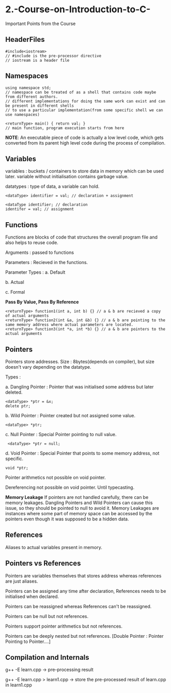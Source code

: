 # 2.-Course-on-Introduction-to-C-
Important Points from the Course

## HeaderFiles
```
#include<iostream>
// #include is the pre-processor directive
// iostream is a header file
```

## Namespaces
```
using namespace std;
// namespace can be treated of as a shell that contains code maybe from different authors.
// different implementations for doing the same work can exist and can be present in different shells
// to use a particular implementation(from some specific shell we can use namespaces)
```

```
<returnType> main() { return val; }
// main function, program execution starts from here
```

**NOTE**: An executable piece of code is actually a low level code, which gets converted from its parent high level code during the process of compilation.

## Variables
variables : buckets / containers to store data in memory which can be used later.
variable without initialisation contains garbage value.

datatypes : type of data, a variable can hold.
```
<dataType> identifier = val; // declaration + assignment
```
```
<dataType identifier; // declaration
identifer = val; // assignment
```

## Functions
Functions are blocks of code that structures the overall program file and also helps to reuse code.

Arguments : passed to functions

Parameters : Recieved in the functions.

Parameter Types : 
a. Default

b. Actual

c. Formal

**Pass By Value, Pass By Reference**
```
<returnType> function1(int a, int b) {} // a & b are recieved a copy of actual arguments
<returnType> function2(int &a, int &b) {} // a & b are pointing to the same memory address where actual parameters are located.
<returnType> function3(int *a, int *b) {} // a & b are pointers to the actual arguments
```


## Pointers
Pointers store addresses. Size : 8bytes(depends on compiler), but size doesn't vary depending on the datatype. 

Types : 

a. Dangling Pointer : Pointer that was initialised some address but later deleted. 
   ```
   <dataType> *ptr = &x;
   delete ptr;
   ```

b. Wild Pointer : Pointer created but not assigned some value.
   ```
   <dataType> *ptr;
   ```
c. Null Pointer : Special Pointer pointing to null value.
   ```
    <dataType> *ptr = null;
   ```

d. Void Pointer : Special Pointer that points to some memory address, not specific.
   ```
   void *ptr;
   ```
   Pointer arithmetics not possible on void pointer.

   Dereferencing not possible on void pointer. Until typecasting.

**Memory Leakage** 
If pointers are not handled carefully, there can be memory leakages. 
Dangling Pointers and Wild Pointers can cause this issue, so they should be pointed to null to avoid it.
Memory Leakages are instances where some part of memory space can be accessed by the pointers even though it was supposed to be a hidden data.

 ## References
 Aliases to actual variables present in memory.

 ## Pointers vs References
 Pointers are variables themselves that stores address whereas references are just aliases.

 Pointers can be assigned any time after declaration, References needs to be initialised when declared.

 Pointers can be reassigned whereas References can't be reassigned.

 Pointers can be null but not references.

 Pointers support pointer arithmetics but not references.

 Pointers can be deeply nested but not references. [Double Pointer : Pointer Pointing to Pointer....]

 ## Compilation and Internals
 g++ -E learn.cpp -> pre-processing result

 g++ -E learn.cpp > learn1.cpp -> store the pre-processed result of learn.cpp in learn1.cpp
 